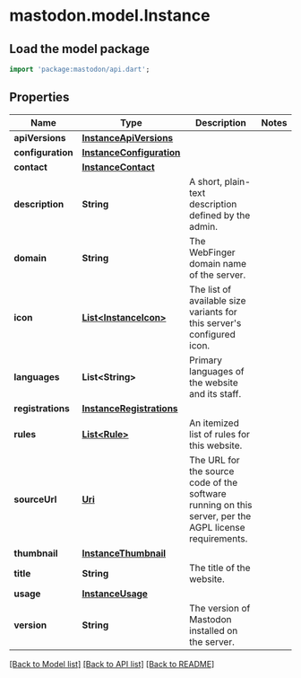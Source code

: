 # mastodon.model.Instance

## Load the model package
```dart
import 'package:mastodon/api.dart';
```

## Properties
Name | Type | Description | Notes
------------ | ------------- | ------------- | -------------
**apiVersions** | [**InstanceApiVersions**](InstanceApiVersions.md) |  | 
**configuration** | [**InstanceConfiguration**](InstanceConfiguration.md) |  | 
**contact** | [**InstanceContact**](InstanceContact.md) |  | 
**description** | **String** | A short, plain-text description defined by the admin. | 
**domain** | **String** | The WebFinger domain name of the server. | 
**icon** | [**List&lt;InstanceIcon&gt;**](InstanceIcon.md) | The list of available size variants for this server's configured icon. | 
**languages** | **List&lt;String&gt;** | Primary languages of the website and its staff. | 
**registrations** | [**InstanceRegistrations**](InstanceRegistrations.md) |  | 
**rules** | [**List&lt;Rule&gt;**](Rule.md) | An itemized list of rules for this website. | 
**sourceUrl** | [**Uri**](Uri.md) | The URL for the source code of the software running on this server, per the AGPL license requirements. | 
**thumbnail** | [**InstanceThumbnail**](InstanceThumbnail.md) |  | 
**title** | **String** | The title of the website. | 
**usage** | [**InstanceUsage**](InstanceUsage.md) |  | 
**version** | **String** | The version of Mastodon installed on the server. | 

[[Back to Model list]](../README.md#documentation-for-models) [[Back to API list]](../README.md#documentation-for-api-endpoints) [[Back to README]](../README.md)


